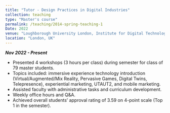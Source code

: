 ```yaml
---
title: "Tutor - Design Practices in Digital Industries"
collection: teaching
type: "Master's course"
permalink: /teaching/2014-spring-teaching-1
Date: 2022
venue: "Loughborough University London, Institute for Digital Technologies"
location: "London, UK"
---
```

***Nov 2022 - Present*** <br>

*	Presented 4 workshops (3 hours per class) during semester for class of 79 master students.
*	Topics included: immersive experience technology introduction (Virtual/Augmented/Mix Reality, Pervasive Games, Digital Twins, Telepresence), experiential marketing, UTAUT2, and mobile marketing. 
*	Assisted faculty with administrative tasks and curriculum development.
*	Weekly office hours and Q&A.
*	Achieved overall students’ approval rating of 3.59 on 4-point scale (Top 1 in the semester).
